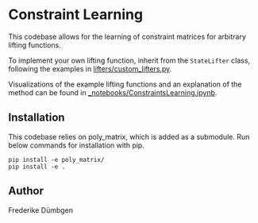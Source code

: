 # Constraint Learning

This codebase allows for the learning of constraint matrices for arbitrary lifting functions.

To implement your own lifting function, inherit from the `StateLifter` class, following the examples in [lifters/custom_lifters.py](lifters/custom_lifters.py).

Visualizations of the example lifting functions and an explanation of the method can be found in [_notebooks/ConstraintsLearning.ipynb](_notebooks/ConstraintsLearning.ipynb). 

## Installation

This codebase relies on poly_matrix, which is added as a submodule. Run below commands for installation with pip.
```
pip install -e poly_matrix/
pip install -e .
```

## Author

Frederike Dümbgen
